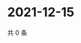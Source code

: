# 2021-12-15

共 0 条

<!-- BEGIN WEIBO -->
<!-- 最后更新时间 Wed Dec 15 2021 00:13:18 GMT+0800 (China Standard Time) -->

<!-- END WEIBO -->
